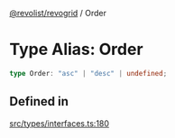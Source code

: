 [@revolist/revogrid](README.md) / Order

# Type Alias: Order

```ts
type Order: "asc" | "desc" | undefined;
```

## Defined in

[src/types/interfaces.ts:180](https://github.com/revolist/revogrid/blob/39cfd614966a26ee6ce63b18984e6b24b2874cc5/src/types/interfaces.ts#L180)
